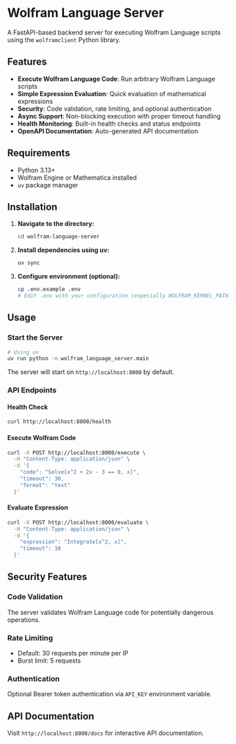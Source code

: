 # Wolfram Language Server

A FastAPI-based backend server for executing Wolfram Language scripts using the `wolframclient` Python library.

## Features

- **Execute Wolfram Language Code**: Run arbitrary Wolfram Language scripts
- **Simple Expression Evaluation**: Quick evaluation of mathematical expressions
- **Security**: Code validation, rate limiting, and optional authentication
- **Async Support**: Non-blocking execution with proper timeout handling
- **Health Monitoring**: Built-in health checks and status endpoints
- **OpenAPI Documentation**: Auto-generated API documentation

## Requirements

- Python 3.13+
- Wolfram Engine or Mathematica installed
- `uv` package manager

## Installation

1. **Navigate to the directory:**
   ```bash
   cd wolfram-language-server
   ```

2. **Install dependencies using uv:**
   ```bash
   uv sync
   ```

3. **Configure environment (optional):**
   ```bash
   cp .env.example .env
   # Edit .env with your configuration (especially WOLFRAM_KERNEL_PATH)
   ```

## Usage

### Start the Server

```bash
# Using uv
uv run python -m wolfram_language_server.main
```

The server will start on `http://localhost:8000` by default.

### API Endpoints

#### Health Check
```bash
curl http://localhost:8000/health
```

#### Execute Wolfram Code
```bash
curl -X POST http://localhost:8000/execute \
  -H "Content-Type: application/json" \
  -d '{
    "code": "Solve[x^2 + 2x - 3 == 0, x]",
    "timeout": 30,
    "format": "text"
  }'
```

#### Evaluate Expression
```bash
curl -X POST http://localhost:8000/evaluate \
  -H "Content-Type: application/json" \
  -d '{
    "expression": "Integrate[x^2, x]",
    "timeout": 10
  }'
```

## Security Features

### Code Validation
The server validates Wolfram Language code for potentially dangerous operations.

### Rate Limiting
- Default: 30 requests per minute per IP
- Burst limit: 5 requests

### Authentication
Optional Bearer token authentication via `API_KEY` environment variable.

## API Documentation

Visit `http://localhost:8000/docs` for interactive API documentation.